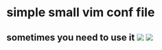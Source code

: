 
# simple small vim conf file 
sometimes you need to use it 
![](https://ru.wikipedia.org/wiki/Nano#/media/%D0%A4%D0%B0%D0%B9%D0%BB:Gnu-nano.svg)
![](https://github-readme-stats.vercel.app/api?username=jarek7410&theme=radical&hide_border=false&include_all_commits=false&count_private=false)
---
